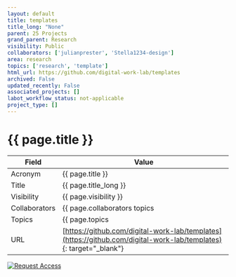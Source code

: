 ```yaml
---
layout: default
title: templates
title_long: "None"
parent: 25 Projects
grand_parent: Research
visibility: Public
collaborators: ['julianprester', 'Stella1234-design']
area: research
topics: ['research', 'template']
html_url: https://github.com/digital-work-lab/templates
archived: False
updated_recently: False
associated_projects: []
labot_workflow_status: not-applicable
project_type: []
---
```


# {{ page.title }}

Field               | Value
------------------- | ----------------------------------
Acronym             | {{ page.title }}
Title               | {{ page.title_long }}
Visibility          | {{ page.visibility }}
Collaborators       | {{ page.collaborators topics | join: ", "}}
Topics              | {{ page.topics | join: ", " }}
URL                 | [https://github.com/digital-work-lab/templates](https://github.com/digital-work-lab/templates){: target="_blank"}

[![Request Access](https://img.shields.io/badge/Request-Access-blue?style=for-the-badge)](https://github.com/digital-work-lab/handbook/issues/new?assignees=geritwagner&labels=access+request&template=request-repo-access.md&title=%5BAccess+Request%5D+Request+for+access+to+repository)
